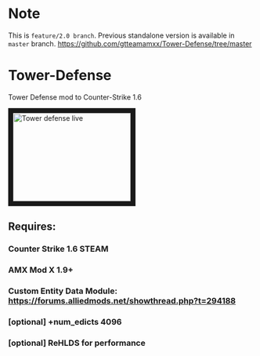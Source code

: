 # Note
This is `feature/2.0 branch`. Previous standalone version is available in `master` branch.
https://github.com/gtteamamxx/Tower-Defense/tree/master

# Tower-Defense
Tower Defense mod to Counter-Strike 1.6

<a href="http://www.youtube.com/watch?feature=player_embedded&v=O-lF6o7ajxc
" target="_blank"><img src="http://img.youtube.com/vi/O-lF6o7ajxc/0.jpg" 
alt="Tower defense live" width="240" height="180" border="10" /></a>

## Requires:

### Counter Strike 1.6 STEAM
### AMX Mod X 1.9+
### Custom Entity Data Module: https://forums.alliedmods.net/showthread.php?t=294188
### [optional] +num_edicts 4096
### [optional] ReHLDS for performance

